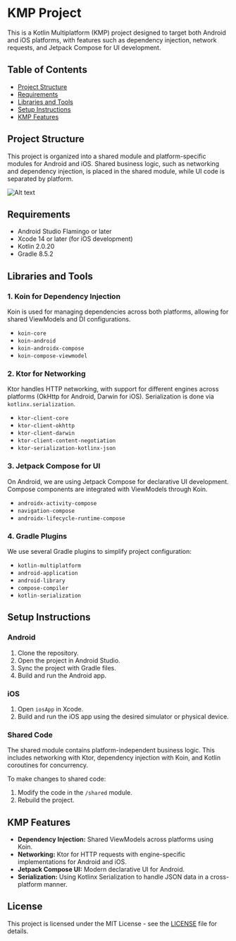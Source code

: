 # KMP Project

This is a Kotlin Multiplatform (KMP) project designed to target both Android and iOS platforms, with features such as dependency injection, network requests, and Jetpack Compose for UI development.

## Table of Contents
- [Project Structure](#project-structure)
- [Requirements](#requirements)
- [Libraries and Tools](#libraries-and-tools)
- [Setup Instructions](#setup-instructions)
- [KMP Features](#kmp-features)

## Project Structure
This project is organized into a shared module and platform-specific modules for Android and iOS. Shared business logic, such as networking and dependency injection, is placed in the shared module, while UI code is separated by platform.

![Alt text](./path-to-image/image.png)



## Requirements
- Android Studio Flamingo or later
- Xcode 14 or later (for iOS development)
- Kotlin 2.0.20
- Gradle 8.5.2

## Libraries and Tools

### 1. **Koin for Dependency Injection**
Koin is used for managing dependencies across both platforms, allowing for shared ViewModels and DI configurations.

- `koin-core`
- `koin-android`
- `koin-androidx-compose`
- `koin-compose-viewmodel`

### 2. **Ktor for Networking**
Ktor handles HTTP networking, with support for different engines across platforms (OkHttp for Android, Darwin for iOS). Serialization is done via `kotlinx.serialization`.

- `ktor-client-core`
- `ktor-client-okhttp`
- `ktor-client-darwin`
- `ktor-client-content-negotiation`
- `ktor-serialization-kotlinx-json`

### 3. **Jetpack Compose for UI**
On Android, we are using Jetpack Compose for declarative UI development. Compose components are integrated with ViewModels through Koin.

- `androidx-activity-compose`
- `navigation-compose`
- `androidx-lifecycle-runtime-compose`

### 4. **Gradle Plugins**
We use several Gradle plugins to simplify project configuration:

- `kotlin-multiplatform`
- `android-application`
- `android-library`
- `compose-compiler`
- `kotlin-serialization`

## Setup Instructions

### Android
1. Clone the repository.
2. Open the project in Android Studio.
3. Sync the project with Gradle files.
4. Build and run the Android app.

### iOS
1. Open `iosApp` in Xcode.
2. Build and run the iOS app using the desired simulator or physical device.

### Shared Code
The shared module contains platform-independent business logic. This includes networking with Ktor, dependency injection with Koin, and Kotlin coroutines for concurrency.

To make changes to shared code:
1. Modify the code in the `/shared` module.
2. Rebuild the project.

## KMP Features

- **Dependency Injection:** Shared ViewModels across platforms using Koin.
- **Networking:** Ktor for HTTP requests with engine-specific implementations for Android and iOS.
- **Jetpack Compose UI:** Modern declarative UI for Android.
- **Serialization:** Using Kotlinx Serialization to handle JSON data in a cross-platform manner.

## License
This project is licensed under the MIT License - see the [LICENSE](LICENSE) file for details.
